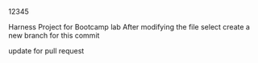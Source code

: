 12345

Harness Project for Bootcamp lab
After modifying the file select create a new branch for this commit 

update for pull request
